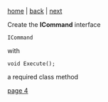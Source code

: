 [home](./page01.md) | [back](./page02.md) | [next](./page04.md)

Create the **ICommand** interface

```
ICommand
```
with
```
void Execute();
```
a required class method

[page 4](./page04.md)
